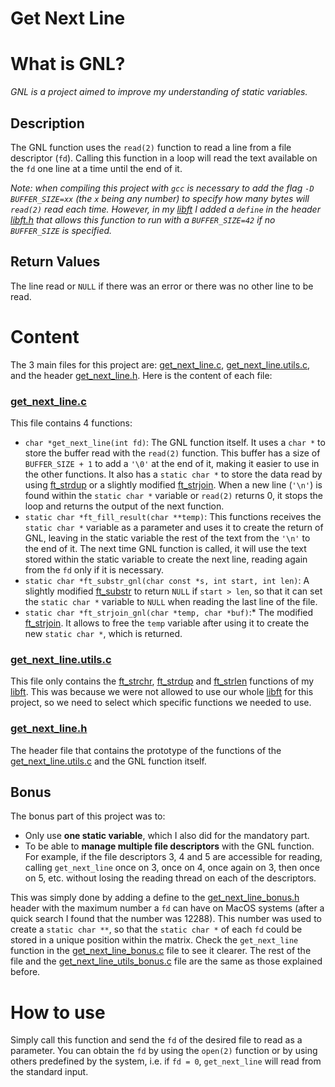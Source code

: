 # Get Next Line

# What is GNL?

*GNL is a project aimed to improve my understanding of static variables.*

## Description

The GNL function uses the `read(2)` function to read a line from a file descriptor (`fd`). Calling this function in a loop will read the text available on the `fd` one line at a time until the end of it.

*Note: when compiling this project with `gcc` is necessary to add the flag `-D BUFFER_SIZE=xx` (the `x` being any number) to specify how many bytes will `read(2)` read each time. However, in my [libft](https://github.com/Javiff8/Libft) I added a `define` in the header [libft.h](https://github.com/Javiff8/Libft/blob/master/inc/libft.h) that allows this function to run with a `BUFFER_SIZE=42` if no `BUFFER_SIZE` is specified.* 

## Return Values

The line read or `NULL` if there was an error or there was no other line to be read.

# Content

The 3 main files for this project are: [get_next_line.c](https://github.com/Javiff8/Get_Next_Line/blob/master/get_next_line.c), [get_next_line.utils.c](https://github.com/Javiff8/Get_Next_Line/blob/master/get_next_line_utils.c), and the header [get_next_line.h](https://github.com/Javiff8/Get_Next_Line/blob/master/get_next_line.h). Here is the content of each file:

### [get_next_line.c](https://github.com/Javiff8/Get_Next_Line/blob/master/get_next_line.c)

This file contains 4 functions:

- `char *get_next_line(int fd)`: The GNL function itself.  It uses a `char *` to store the buffer read with the `read(2)` function. This buffer has a size of `BUFFER_SIZE + 1` to add a `'\0'` at the end of it, making it easier to use in the other functions. It also has a `static char *` to store the data read by using [ft_strdup](https://github.com/Javiff8/Libft/blob/master/src/ft_strdup.c) or a slightly modified [ft_strjoin](https://github.com/Javiff8/Libft/blob/master/src/ft_strjoin.c). When a new line (`'\n'`) is found within the `static char *` variable or `read(2)` returns 0, it stops the loop and returns the output of the next function.
- `static char *ft_fill_result(char **temp)`: This functions receives the `static char *` variable as a parameter and uses it to create the return of GNL, leaving in the static variable the rest of the text from the `'\n'` to the end of it. The next time GNL function is called, it will use the text stored within the static variable to create the next line, reading again from the `fd` only if it is necessary.
- `static char *ft_substr_gnl(char const *s, int start, int len)`: A slightly modified [ft_substr](https://github.com/Javiff8/Libft/blob/master/src/ft_substr.c) to return `NULL` if `start > len`, so that it can set the `static char *` variable to `NULL` when reading the last line of the file.
- `static char *ft_strjoin_gnl(char *temp, char *buf)`:* The modified [ft_strjoin](https://github.com/Javiff8/Libft/blob/master/src/ft_strjoin.c). It allows to free the `temp` variable after using it to create the new `static char *`, which is returned.

### [get_next_line.utils.c](https://github.com/Javiff8/Get_Next_Line/blob/master/get_next_line_utils.c)

This file only contains the [ft_strchr](https://github.com/Javiff8/Libft/blob/master/src/ft_strchr.c), [ft_strdup](https://github.com/Javiff8/Libft/blob/master/src/ft_strdup.c) and [ft_strlen](https://github.com/Javiff8/Libft/blob/master/src/ft_strlen.c) functions of my [libft](https://github.com/Javiff8/Libft). This was because we were not allowed to use our whole [libft](https://github.com/Javiff8/Libft) for this project, so we need to select which specific functions we needed to use.

### [get_next_line.h](https://github.com/Javiff8/Get_Next_Line/blob/master/get_next_line.h)

The header file that contains the prototype of the functions of the [get_next_line.utils.c](https://github.com/Javiff8/Get_Next_Line/blob/master/get_next_line_utils.c) and the GNL function itself.

## Bonus

The bonus part of this project was to:

- Only use **one static variable**, which I also did for the mandatory part.
- To be able to **manage multiple file descriptors** with the GNL function. For example, if the file descriptors 3, 4 and 5 are accessible for reading, calling `get_next_line` once on 3, once on 4, once again on 3, then once on 5, etc. without losing the reading thread on each of the descriptors.

This was simply done by adding a define to the [get_next_line_bonus.h](https://github.com/Javiff8/Get_Next_Line/blob/master/get_next_line_bonus.h) header with the maximum number a `fd` can have on MacOS systems (after a quick search I found that the number was 12288). This number was used to create a `static char **`, so that the `static char *` of each `fd` could be stored in a unique position within the matrix. Check the `get_next_line` function in the [get_next_line_bonus.c](https://github.com/Javiff8/Get_Next_Line/blob/master/get_next_line_bonus.c) file to see it clearer. The rest of the file and the [get_next_line_utils_bonus.c](https://github.com/Javiff8/Get_Next_Line/blob/master/get_next_line_utils_bonus.c) file are the same as those explained before.

# How to use

Simply call this function and send the `fd` of the desired file to read as a parameter. You can obtain the `fd` by using the `open(2)` function or by using others predefined by the system, i.e. if `fd = 0`, `get_next_line` will read from the standard input.
